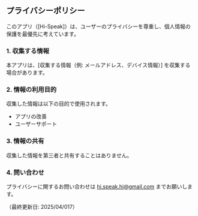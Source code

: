 ## プライバシーポリシー  
このアプリ（[Hi-Speak]）は、ユーザーのプライバシーを尊重し、個人情報の保護を最優先に考えています。  

### 1. 収集する情報  
本アプリは、[収集する情報（例: メールアドレス、デバイス情報）] を収集する場合があります。  

### 2. 情報の利用目的  
収集した情報は以下の目的で使用されます。  
- アプリの改善  
- ユーザーサポート  

### 3. 情報の共有  
収集した情報を第三者と共有することはありません。  

### 4. 問い合わせ  
プライバシーに関するお問い合わせは hi.speak.hi@gmail.com までお願いします。  

（最終更新日: 2025/04/017）
